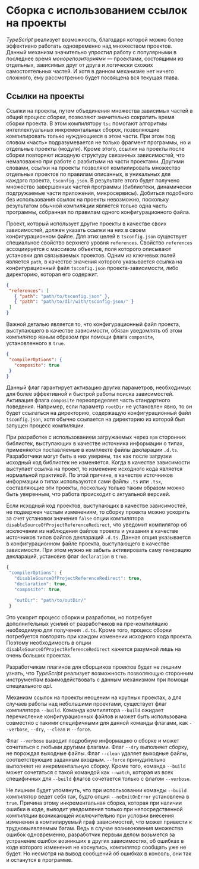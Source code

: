 # Сборка с использованием ссылок на проекты

_TypeScript_ реализует возможность, благодаря которой можно более эффективно работать одновременно над множеством проектов. Данный механизм значительно упростил работу с популярными в последнее время _монорепозиториями_ — проектами, состоящими из отдельных, зависимых друг от друга и логически схожих самостоятельных частей. И хотя в данном механизме нет ничего сложного, ему рассмотрению будет посвящена вся текущая глава.

## Ссылки на проекты

Ссылки на проекты, путем объединения множества зависимых частей в общий процесс сборки, позволяют значительно сократить время сборки проекта. В этом компилятору `tsc` помогают алгоритмы интеллектуальных инкрементальных сборок, позволяющие компилировать только нуждающиеся в этом части. При этом под словом «часть» подразумевается не только фрагмент программы, но и отдельные проекты (модули). Кроме этого, ссылки на проекты после сборки повторяют исходную структуру связанных зависимостей, что немаловажно при работе с разбитыми на части проектами. Другими словами, ссылки на проекты позволяют компилировать множество отдельных проектов по правилам описанных, в уникальных для каждого проекта, `tsconfig.json`. В результате этого будет получено множество завершенных частей программы (библиотеки, динамически подгружаемые части приложения, микросервисы). Добиться подобного без использования ссылок на проекты невозможно, поскольку результатом обычной компиляции является только одна часть программы, собранная по правилам одного конфигурационного файла.

Проект, который использует другие проекты в качестве своих зависимостей, должен указать ссылки на них в своем конфигурационном файле. Для этих целей в `tsconfig.json` существует специальное свойство верхнего уровня `references`. Свойство `references` ассоциируется с массивом объектов, поля которого описывают установки для связываемых проектов. Одним из ключевых полей является `path`, в качестве значения которого указывается ссылка на конфигурационный файл `tsconfig.json` проекта-зависимости, либо директорию, которая его содержит.


`````json
{
 "references": [
   { "path": "path/to/tsconfig.json" },
   { "path": "path/to/dir/with/tsconfig-json/" }
 ]
}
`````

Важной деталью является то, что конфигурационный файл проекта, выступающего в качестве зависимости, обязан уведомлять об этом компилятор явным образом при помощи флага `composite`, установленного в `true`.

`````json
{
 "compilerOptions": {
   "composite": true
 }
}
`````

Данный флаг гарантирует активацию других параметров, необходимых для более эффективной и быстрой работы поиска зависимостей. Активация флага `composite` переопределяет часть стандартного поведения. Например, если параметр `rootDir` не установлен явно, то он будет ссылаться на директорию, содержащую конфигурационный файл `tsconfig.json`, хотя обычно ссылается на директорию из которой был запущен процесс компиляции.

При разработке с использованием загружаемых через `npm` сторонних библиотек, выступающих в качестве источника информации о типах, применяются поставляемые в комплекте файлы декларации `.d.ts`. Разработчики могут быть в них уверены, так как после загрузки исходный код библиотек не изменяется. Когда в качестве зависимости выступает ссылка на проект, то изменение исходного кода является нормальной практикой. По этой причине, в качестве источников информации о типах используются сами файлы `.ts` или `.tsx`, составляющие эти проекты, поскольку только таким образом можно быть уверенным, что работа происходит с актуальной версией.

Если исходный код проектов, выступающих в качестве зависимостей, не подвержен частым изменениям, то сборку проекта можно ускорить за счет установки значения `false` опции компилятора `disableSourceOfProjectReferenceRedirect`, что уведомит компилятор об исключении из наблюдения файлов проекта и указания в качестве источников типов файлов деклараций `.d.ts`. Данная опция указывается в конфигурационном файле проекта, выступающего в качестве зависимости. При этом нужно не забыть активировать саму генерацию деклараций, установив флаг `declaration` в `true`.

`````ts
{
 "compilerOptions": {
   "disableSourceOfProjectReferenceRedirect": true,
   "declaration": true,
   "composite": true,

   "outDir": "path/to/outDir/"
 }
`````

Это ускорит процесс сборки и разработки, но потребует дополнительных усилий от разработчиков на пре-компиляцию необходимую для получения `.d.ts`. Кроме того, процесс сборки потребуется повторять при каждом изменении исходного кода проекта. Поэтому необходимость в опции `disableSourceOfProjectReferenceRedirect` кажется разумной лишь на очень больших проектах.

Разработчикам плагинов для сборщиков проектов будет не лишним узнать, что _TypeScript_ реализует возможность позволяющую сторонним инструментам взаимодействовать с данным механизмом при помощи специального _api_.

Механизм ссылок на проекты неоценим на крупных проектах, а для случаев работы над небольшими проектами, существует флаг компилятора `--build`. Команда компилятора `--build` ожидает перечисление конфигурационных файлов и может быть использована совместно с такими специфичными для данной команды флагами, как `--verbose`, `--dry`, `--clean` и `--force`.

Флаг `--verbose` выводит подробную информацию о сборке и может сочетаться с любыми другими флагами. Флаг `--dry` выполняет сборку, не порождая выходные файлы. Флаг `--clean` удаляет выходные файлы, соответствующие заданным входным. `--force` принудительно выполняет не инкрементальную сборку. Кроме того, команда `--build` может сочетаться с такой командой как `--watch`, которая из всех специфичных для `--build` флагов сочетается только с флагом `--verbose`.

Не лишним будет упомянуть, что при использовании команды `--build` компилятор ведет себя так, будто опция `--noEmitOnError` установлена в `true`. Причина этому инкрементальная сборка, которая при наличии ошибки в коде, выводит уведомления только при непосредственной компиляции возникающей исключительно при условии внесения изменения в компилируемый граф зависимостей, что может привести к трудновыявляемым багам. Ведь в случае возникновения множества ошибок одновременно, разработчик первым делом возьмется за устранение ошибок возникших в других зависимостях, об ошибках в коде которого изменения не коснулись, компилятор сообщать уже не будет. Но несмотря на вывод сообщений об ошибках в консоль, они так и останутся в программе.
